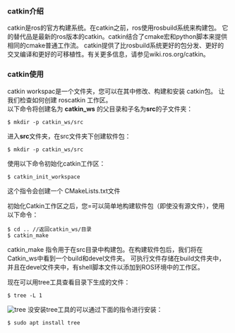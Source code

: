 ### catkin介绍  

catkin是ros的官方构建系统。在catkin之前，ros使用rosbuild系统来构建包。
它的替代品是最新的ros版本的catkin。catkin结合了cmake宏和python脚本来提供相同的cmake普通工作流。
catkin提供了比rosbuild系统更好的包分发、更好的交叉编译和更好的可移植性。有关更多信息，请参见wiki.ros.org/catkin。

### catkin使用  
catkin workspac是一个文件夹，您可以在其中修改、构建和安装 catkin包。 让我们检查如何创建 roscatkin 工作区。    
以下命令将创建名为 **catkin_ws** 的父目录和子名为**src**的子文件夹：  
```
$ mkdir -p catkin_ws/src 
```    
进入**src**文件夹，在src文件夹下创建软件包： 
```
$ mkdir -p catkin_ws/src 
```   
使用以下命令初始化catkin工作区：  

```
$ catkin_init_workspace
```    
这个指令会创建一个 CMakeLists.txt文件    

初始化Catkin工作区之后，您=可以简单地构建软件包（即使没有源文件），使用以下命令：  
```
$ cd .. //返回catkin_ws/目录
$ catkin_make 
```  
catkin_make 指令用于在src目录中构建包。在构建软件包后，我们将在Catkin_ws中看到一个build和devel文件夹。
可执行文件存储在build文件夹中，并且在devel文件夹中，有shell脚本文件以添加到ROS环境中的工作区。   

现在可以用tree工具查看目录下生成的文件：   
```
$ tree -L 1
```  
![tree]()
没安装tree工具的可以通过下面的指令进行安装： 
```
$ sudo apt install tree
```   





